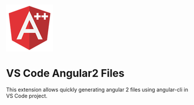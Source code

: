 ![](images/icon.png)

# VS Code Angular2 Files

This extension allows quickly generating angular 2 files using angular-cli in VS Code project.